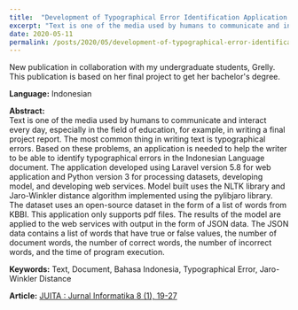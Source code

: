 ```yaml
---
title:  "Development of Typographical Error Identification Application in Indonesian Language Using Jaro-Winkler Distance Algorithm"
excerpt: "Text is one of the media used by humans to communicate and interact every day, especially in the field of education, for example, in writing a final project report. The most common thing in writing text is typographical errors. Based on these problems, an application is needed to help the writer to be able to identify typographical errors in the Indonesian Language document. The application developed using Laravel version 5.8 for web application and Python version 3 for processing datasets, developing model, and developing web services. Model built uses the NLTK library and Jaro-Winkler distance algorithm implemented using the pylibjaro library. The dataset uses an open-source dataset in the form of a list of words from KBBI. This application only supports pdf files. The results of the model are applied to the web services with output in the form of JSON data. The JSON data contains a list of words that have true or false values, the number of document words, the number of correct words, the number of incorrect words, and the time of program execution."
date: 2020-05-11
permalink: /posts/2020/05/development-of-typographical-error-identification-application-in-indonesian-language-using-jaro-winkler-distance-algorithm/
---
```


New publication in collaboration with my undergraduate students, Grelly. This publication is based on her final project to get her bachelor's degree.

**Language:** Indonesian

**Abstract:** <br />
Text is one of the media used by humans to communicate and interact every day, especially in the field of education, for example, in writing a final project report. The most common thing in writing text is typographical errors. Based on these problems, an application is needed to help the writer to be able to identify typographical errors in the Indonesian Language document. The application developed using Laravel version 5.8 for web application and Python version 3 for processing datasets, developing model, and developing web services. Model built uses the NLTK library and Jaro-Winkler distance algorithm implemented using the pylibjaro library. The dataset uses an open-source dataset in the form of a list of words from KBBI. This application only supports pdf files. The results of the model are applied to the web services with output in the form of JSON data. The JSON data contains a list of words that have true or false values, the number of document words, the number of correct words, the number of incorrect words, and the time of program execution.

**Keywords:** Text, Document, Bahasa Indonesia, Typographical Error, Jaro-Winkler Distance

**Article:** [JUITA : Jurnal Informatika 8 (1), 19-27](http://jurnalnasional.ump.ac.id/index.php/JUITA/article/view/6344)
